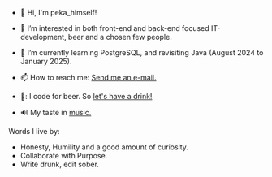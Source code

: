 - 👋 Hi, I'm peka_himself!
- 👀 I’m interested in both front-end and back-end focused IT-development, beer and a chosen few people.
- 🌱 I’m currently learning PostgreSQL, and revisiting Java (August 2024 to January 2025).

- 📫 How to reach me: [Send me an e-mail.](mailto:per.chr.vain@gmail.com)
- 🍺: I code for beer. So [let's have a drink!](https://www.buymeacoffee.com/perchr)
- 🔊 My taste in [music.](https://open.spotify.com/user/pkmetal91?si=4020fdb395054406)

Words I live by:
- Honesty, Humility and a good amount of curiosity.
- Collaborate with Purpose.
- Write drunk, edit sober.
